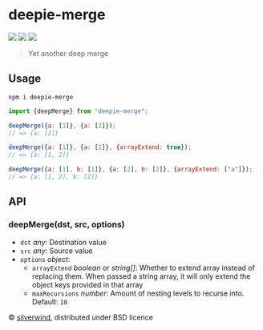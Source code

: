 # deepie-merge
[![](https://img.shields.io/npm/v/deepie-merge.svg?style=flat)](https://www.npmjs.org/package/deepie-merge) [![](https://img.shields.io/npm/dm/deepie-merge.svg)](https://www.npmjs.org/package/deepie-merge) [![](https://packagephobia.com/badge?p=deepie-merge)](https://packagephobia.com/result?p=deepie-merge)

> Yet another deep merge

## Usage
```console
npm i deepie-merge
```

```js
import {deepMerge} from "deepie-merge";

deepMerge({a: [1]}, {a: [2]});
// => {a: [2]}

deepMerge({a: [1]}, {a: [2]}, {arrayExtend: true});
// => {a: [1, 2]}

deepMerge({a: [1], b: [1]}, {a: [2], b: [2]}, {arrayExtend: ["a"]});
// => {a: [1, 2], b: [2]}
```

## API

### deepMerge(dst, src, options)

- `dst` *any*: Destination value
- `src` *any*: Source value
- `options` *object*:
  - `arrayExtend` *boolean* or *string[]*: Whether to extend array instead of replacing them. When passed a string array, it will only extend the object keys provided in that array
  - `maxRecursions` *number*: Amount of nesting levels to recurse into. Default: `10`

© [silverwind](https://github.com/silverwind), distributed under BSD licence
